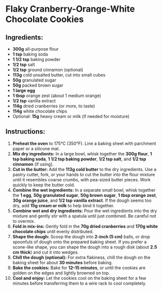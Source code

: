 # Flaky Cranberry-Orange-White Chocolate Cookies 

## Ingredients:

- **300g** all-purpose flour
- **1 tsp** baking soda
- **1 1/2 tsp** baking powder
- **1/2 tsp** salt
- **1/2 tsp** ground cinnamon (optional)
- **113g** cold unsalted butter, cut into small cubes
- **50g** granulated sugar
- **50g** packed brown sugar
- **1 large egg**
- **1 tbsp** orange zest (about 1 medium orange)
- **1/2 tsp** vanilla extract
- **114g** dried cranberries (or more, to taste)
- **114g** white chocolate chips
- Optional: **15g** heavy cream or milk (if needed for moisture)

## Instructions:

1. **Preheat the oven** to 175°C (350°F). Line a baking sheet with parchment
   paper or a silicone mat.
1. **Mix dry ingredients:** In a large bowl, whisk together the **300g
   flour**, **1 tsp baking soda**, **1 1/2 tsp baking powder**, **1/2 tsp
   salt**, and **1/2 tsp cinnamon** (if using).
1. **Cut in the butter:** Add the **113g cold butter** to the dry
   ingredients. Use a pastry cutter, fork, or your hands to cut the butter
   into the flour mixture until it resembles coarse crumbs, with pea-sized
   butter pieces. Work quickly to keep the butter cold.
1. **Combine the wet ingredients:** In a separate small bowl, whisk together
   the **1 egg**, **50g granulated sugar**, **50g brown sugar**, **1 tbsp
   orange zest**, **30g orange juice**, and **1/2 tsp vanilla extract**. If
   the dough seems too dry, add **15g cream or milk** to help bind it
   together.
1. **Combine wet and dry ingredients:** Pour the wet ingredients into the dry
   mixture and gently stir with a spatula until just combined. Be careful not
   to overmix.
1. **Fold in mix-ins:** Gently fold in the **70g dried cranberries** and
   **170g white chocolate chips** until evenly distributed.
1. **Shape the dough:** Scoop the dough into **2-inch (5 cm)** balls, or drop
   spoonfuls of dough onto the prepared baking sheet. If you prefer a
   scone-like shape, you can shape the dough into a rough disk (about **2.5
   cm thick**) and cut it into wedges.
1. **Chill the dough (optional):** For extra flakiness, chill the dough on
   the baking sheet for about **30 minutes** before baking.
1. **Bake the cookies:** Bake for **12–15 minutes**, or until the cookies are
   golden on the edges and lightly browned on top.
1. **Cool and enjoy:** Let the cookies cool on the baking sheet for a few
   minutes before transferring them to a wire rack to cool completely.
